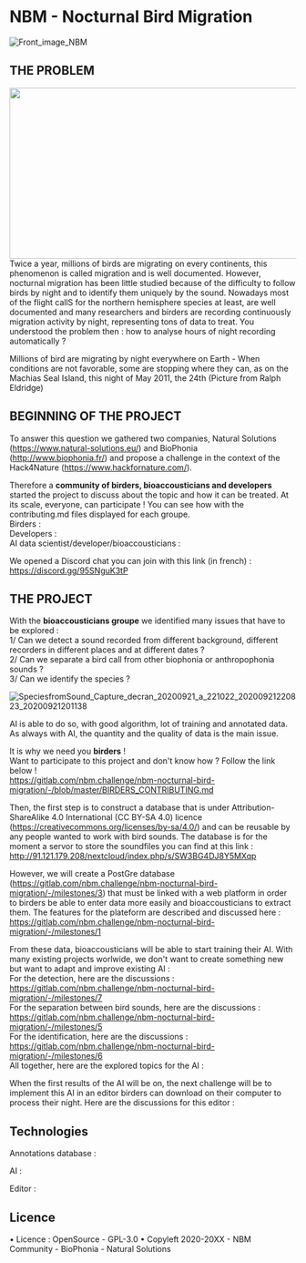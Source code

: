 # NBM - Nocturnal Bird Migration

![Front_image_NBM](/uploads/b7354c7e72f564900939999b817b2cd8/Front_image_NBM.png)

## THE PROBLEM ##
<img align="right" width="600" height="300" src="/uploads/ec07a2b80dd785cfb1494efa40d25890/SpeciesfromSound_birdfalloutRalphEldridgemachiassealisland_20200921160702_20200921141043__1_.jpg">

Twice a year, millions of birds are migrating on every continents, this phenomenon is called migration and is well documented. However, nocturnal migration has been little studied because of the difficulty to follow birds by night and to identify them uniquely by the sound. Nowadays most of the flight callS for the northern hemisphere species at least, are well documented and many researchers and birders are recording continuously migration activity by night, representing tons of data to treat. 
You understood the problem then : how to analyse hours of night recording automatically ? 

Millions of bird are migrating by night everywhere on Earth - When conditions are not favorable, some are stopping where they can, as on the Machias Seal Island, this night of May 2011, the 24th (Picture from Ralph Eldridge)

## BEGINNING OF THE PROJECT ##

To answer this question we gathered two companies, Natural Solutions (https://www.natural-solutions.eu/) and BioPhonia (http://www.biophonia.fr/) and propose a challenge in the context of the Hack4Nature (https://www.hackfornature.com/).

Therefore a **community of birders, bioaccousticians and developers** started the project to discuss about the topic and how it can be treated. 
At its scale, everyone, can participate ! You can see how with the contributing.md files displayed for each groupe. <br>
Birders : <br>
Developers : <br>
AI data scientist/developer/bioaccousticians : <br>

We opened a Discord chat you can join with this link (in french) : https://discord.gg/95SNguK3tP 

## THE PROJECT ##

With the **bioaccousticians groupe** we identified many issues that have to be explored : <br>
1/ Can we detect a sound recorded from different background, different recorders in different places and at different dates ? 
<br>
2/ Can we separate a bird call from other biophonia or anthropophonia sounds ? 
<br>
3/ Can we identify the species ?
<br>

![SpeciesfromSound_Capture_decran_20200921_a_221022_20200921220823_20200921201138](/uploads/bb19c399eb66f97eab18b6b86ab26234/SpeciesfromSound_Capture_decran_20200921_a_221022_20200921220823_20200921201138.jpg)

AI is able to do so, with good algorithm, lot of training and annotated data. 
As always with AI, the quantity and the quality of data is the main issue. 

It is why we need you **birders** ! <br>
Want to participate to this project and don't know how ? Follow the link below ! <br>
https://gitlab.com/nbm.challenge/nbm-nocturnal-bird-migration/-/blob/master/BIRDERS_CONTRIBUTING.md <br>

Then, the first step is to construct a database that is under Attribution-ShareAlike 4.0 International (CC BY-SA 4.0) licence (https://creativecommons.org/licenses/by-sa/4.0/) and can be reusable by any people wanted to work with bird sounds. 
The database is for the moment a servor to store the soundfiles you can find at this link : http://91.121.179.208/nextcloud/index.php/s/SW3BG4DJ8Y5MXqp

However, we will create a PostGre database (https://gitlab.com/nbm.challenge/nbm-nocturnal-bird-migration/-/milestones/3) that must be linked with a web platform in order to birders be able to enter data more easily and bioaccousticians to extract them. The features for the plateform are described and discussed here : https://gitlab.com/nbm.challenge/nbm-nocturnal-bird-migration/-/milestones/1 

From these data, bioaccousticians will be able to start training their AI. With many existing projects worlwide, we don't want to create something new but want to adapt and improve existing AI :  
    For the detection, here are the discussions :  https://gitlab.com/nbm.challenge/nbm-nocturnal-bird-migration/-/milestones/7
    <br>
    For the separation between bird sounds, here are the discussions :  https://gitlab.com/nbm.challenge/nbm-nocturnal-bird-migration/-/milestones/5
    <br>
    For the identification, here are the discussions : https://gitlab.com/nbm.challenge/nbm-nocturnal-bird-migration/-/milestones/6
    <br>
All together, here are the explored topics for the AI : 

When the first results of the AI will be on, the next challenge will be to implement this AI in an editor birders can download on their computer to process their night. Here are the discussions for this editor : 

## Technologies ##

Annotations database : 

AI : 

Editor : 

## Licence ## 

• Licence : OpenSource - GPL-3.0
• Copyleft 2020-20XX - NBM Community - BioPhonia - Natural Solutions
 
